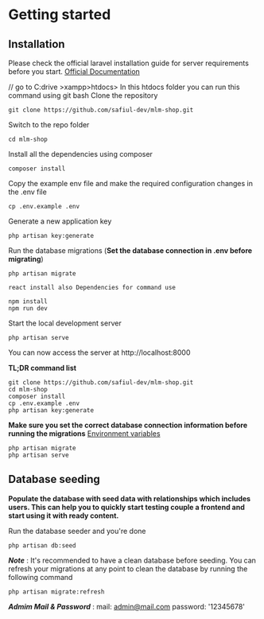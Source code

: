 # Getting started

## Installation

Please check the official laravel installation guide for server requirements before you start. [Official Documentation](https://laravel.com/docs/5.4/installation#installation)

// go to C:drive >xampp>htdocs> 
In this htdocs folder you can run this command using git bash
Clone the repository

    git clone https://github.com/safiul-dev/mlm-shop.git

Switch to the repo folder

    cd mlm-shop

Install all the dependencies using composer

    composer install

Copy the example env file and make the required configuration changes in the .env file

    cp .env.example .env

Generate a new application key

    php artisan key:generate


Run the database migrations (**Set the database connection in .env before migrating**)

    php artisan migrate

    react install also Dependencies for command use 

    npm install 
    npm run dev
    
Start the local development server

    php artisan serve

You can now access the server at http://localhost:8000

**TL;DR command list**

    git clone https://github.com/safiul-dev/mlm-shop.git
    cd mlm-shop
    composer install
    cp .env.example .env
    php artisan key:generate

**Make sure you set the correct database connection information before running the migrations** [Environment variables](#environment-variables)

    php artisan migrate
    php artisan serve

## Database seeding

**Populate the database with seed data with relationships which includes users. This can help you to quickly start testing  couple a frontend and start using it with ready content.**

Run the database seeder and you're done

    php artisan db:seed

***Note*** : It's recommended to have a clean database before seeding. You can refresh your migrations at any point to clean the database by running the following command

    php artisan migrate:refresh
    
***Admim Mail & Password*** :
    mail: admin@mail.com
    password: '12345678'
